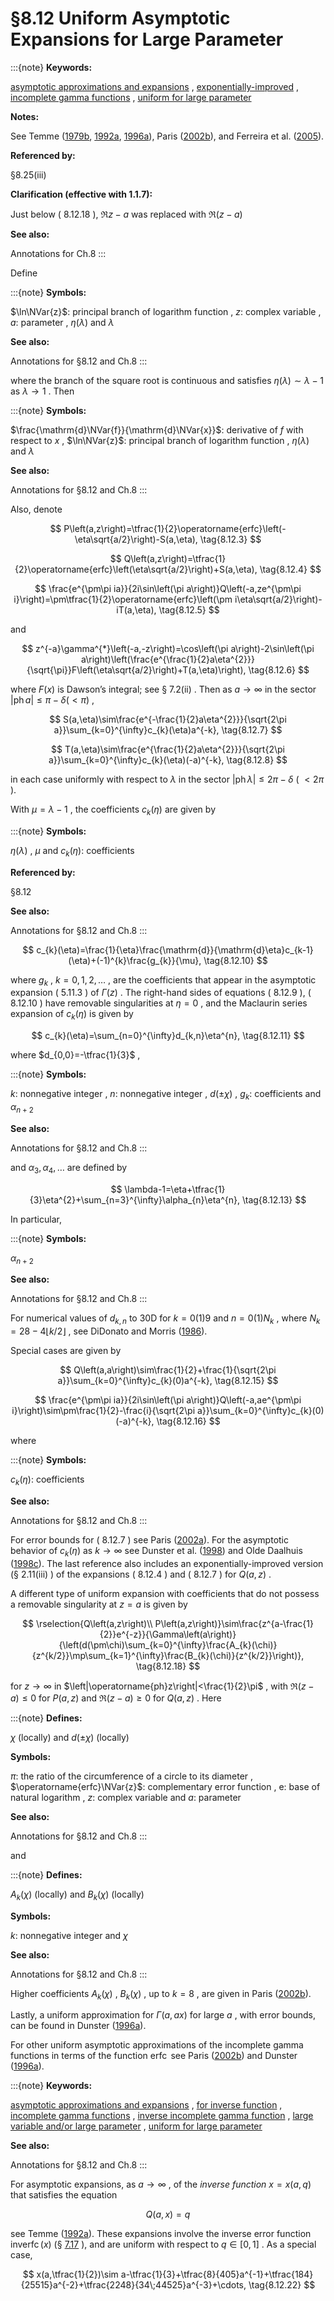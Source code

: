 # §8.12 Uniform Asymptotic Expansions for Large Parameter

:::{note}
**Keywords:**

[asymptotic approximations and expansions](http://dlmf.nist.gov/search/search?q=asymptotic%20approximations%20and%20expansions) , [exponentially-improved](http://dlmf.nist.gov/search/search?q=exponentially-improved) , [incomplete gamma functions](http://dlmf.nist.gov/search/search?q=incomplete%20gamma%20functions) , [uniform for large parameter](http://dlmf.nist.gov/search/search?q=uniform%20for%20large%20parameter)

**Notes:**

See Temme ([1979b](./bib/T.html#bib2214 "The asymptotic expansion of the incomplete gamma functions"), [1992a](./bib/T.html#bib2222 "Asymptotic inversion of incomplete gamma functions"), [1996a](./bib/T.html#bib2231 "Uniform asymptotics for the incomplete gamma functions starting from negative values of the parameters")), Paris ([2002b](./bib/P.html#bib1840 "A uniform asymptotic expansion for the incomplete gamma function")), and Ferreira et al. ([2005](./bib/F.html#bib2560 "Incomplete gamma functions for large values of their variables")).

**Referenced by:**

§8.25(iii)

**Clarification (effective with 1.1.7):**

Just below ( 8.12.18 ), $\Re z-a$ was replaced with $\Re\left(z-a\right)$

**See also:**

Annotations for Ch.8
:::

Define

:::{note}
**Symbols:**

$\ln\NVar{z}$: principal branch of logarithm function , $z$: complex variable , $a$: parameter , $\eta(\lambda)$ and $\lambda$

**See also:**

Annotations for §8.12 and Ch.8
:::

where the branch of the square root is continuous and satisfies $\eta(\lambda)\sim\lambda-1$ as $\lambda\to 1$ . Then

:::{note}
**Symbols:**

$\frac{\mathrm{d}\NVar{f}}{\mathrm{d}\NVar{x}}$: derivative of $f$ with respect to $x$ , $\ln\NVar{z}$: principal branch of logarithm function , $\eta(\lambda)$ and $\lambda$

**See also:**

Annotations for §8.12 and Ch.8
:::

Also, denote


<a id="E3"></a>
$$
P\left(a,z\right)=\tfrac{1}{2}\operatorname{erfc}\left(-\eta\sqrt{a/2}\right)-S(a,\eta), \tag{8.12.3}
$$


<a id="E4"></a>
$$
Q\left(a,z\right)=\tfrac{1}{2}\operatorname{erfc}\left(\eta\sqrt{a/2}\right)+S(a,\eta), \tag{8.12.4}
$$


<a id="E5"></a>
$$
\frac{e^{\pm\pi ia}}{2i\sin\left(\pi a\right)}Q\left(-a,ze^{\pm\pi i}\right)=\pm\tfrac{1}{2}\operatorname{erfc}\left(\pm i\eta\sqrt{a/2}\right)-iT(a,\eta), \tag{8.12.5}
$$

and


<a id="E6"></a>
$$
z^{-a}\gamma^{*}\left(-a,-z\right)=\cos\left(\pi a\right)-2\sin\left(\pi a\right)\left(\frac{e^{\frac{1}{2}a\eta^{2}}}{\sqrt{\pi}}F\left(\eta\sqrt{a/2}\right)+T(a,\eta)\right), \tag{8.12.6}
$$

where $F\left(x\right)$ is Dawson’s integral; see § 7.2(ii) . Then as $a\to\infty$ in the sector $|\operatorname{ph}a|\leq\pi-\delta(<\pi)$ ,


<a id="E7"></a>
$$
S(a,\eta)\sim\frac{e^{-\frac{1}{2}a\eta^{2}}}{\sqrt{2\pi a}}\sum_{k=0}^{\infty}c_{k}(\eta)a^{-k}, \tag{8.12.7}
$$


<a id="E8"></a>
$$
T(a,\eta)\sim\frac{e^{\frac{1}{2}a\eta^{2}}}{\sqrt{2\pi a}}\sum_{k=0}^{\infty}c_{k}(\eta)(-a)^{-k}, \tag{8.12.8}
$$

in each case uniformly with respect to $\lambda$ in the sector $|\operatorname{ph}\lambda|\leq 2\pi-\delta$ ( $<2\pi$ ).

With $\mu=\lambda-1$ , the coefficients $c_{k}(\eta)$ are given by

:::{note}
**Symbols:**

$\eta(\lambda)$ , $\mu$ and $c_{k}(\eta)$: coefficients

**Referenced by:**

§8.12

**See also:**

Annotations for §8.12 and Ch.8
:::


<a id="E10"></a>
$$
c_{k}(\eta)=\frac{1}{\eta}\frac{\mathrm{d}}{\mathrm{d}\eta}c_{k-1}(\eta)+(-1)^{k}\frac{g_{k}}{\mu}, \tag{8.12.10}
$$

where $g_{k}$ , $k=0,1,2,\dots$ , are the coefficients that appear in the asymptotic expansion ( 5.11.3 ) of $\Gamma\left(z\right)$ . The right-hand sides of equations ( 8.12.9 ), ( 8.12.10 ) have removable singularities at $\eta=0$ , and the Maclaurin series expansion of $c_{k}(\eta)$ is given by


<a id="E11"></a>
$$
c_{k}(\eta)=\sum_{n=0}^{\infty}d_{k,n}\eta^{n}, \tag{8.12.11}
$$

where $d_{0,0}=-\tfrac{1}{3}$ ,

:::{note}
**Symbols:**

$k$: nonnegative integer , $n$: nonnegative integer , $d(\pm\chi)$ , $g_{k}$: coefficients and $\alpha_{n+2}$

**See also:**

Annotations for §8.12 and Ch.8
:::

and $\alpha_{3},\alpha_{4},\dots$ are defined by


<a id="E13"></a>
$$
\lambda-1=\eta+\tfrac{1}{3}\eta^{2}+\sum_{n=3}^{\infty}\alpha_{n}\eta^{n}, \tag{8.12.13}
$$

In particular,

:::{note}
**Symbols:**

$\alpha_{n+2}$

**See also:**

Annotations for §8.12 and Ch.8
:::

For numerical values of $d_{k,n}$ to 30D for $k=0(1)9$ and $n=0(1)N_{k}$ , where $N_{k}=28-4\left\lfloor k/2\right\rfloor$ , see DiDonato and Morris ([1986](./bib/D.html#bib656 "Computation of the incomplete gamma function ratios and their inverses")).

Special cases are given by


<a id="E15"></a>
$$
Q\left(a,a\right)\sim\frac{1}{2}+\frac{1}{\sqrt{2\pi a}}\sum_{k=0}^{\infty}c_{k}(0)a^{-k}, \tag{8.12.15}
$$


<a id="E16"></a>
$$
\frac{e^{\pm\pi ia}}{2i\sin\left(\pi a\right)}Q\left(-a,ae^{\pm\pi i}\right)\sim\pm\frac{1}{2}-\frac{i}{\sqrt{2\pi a}}\sum_{k=0}^{\infty}c_{k}(0)(-a)^{-k}, \tag{8.12.16}
$$

where

:::{note}
**Symbols:**

$c_{k}(\eta)$: coefficients

**See also:**

Annotations for §8.12 and Ch.8
:::

For error bounds for ( 8.12.7 ) see Paris ([2002a](./bib/P.html#bib1838 "Error bounds for the uniform asymptotic expansion of the incomplete gamma function")). For the asymptotic behavior of $c_{k}(\eta)$ as $k\to\infty$ see Dunster et al. ([1998](./bib/D.html#bib716 "On the high-order coefficients in the uniform asymptotic expansion for the incomplete gamma function")) and Olde Daalhuis ([1998c](./bib/O.html#bib1768 "On the resurgence properties of the uniform asymptotic expansion of the incomplete gamma function")). The last reference also includes an exponentially-improved version (§ 2.11(iii) ) of the expansions ( 8.12.4 ) and ( 8.12.7 ) for $Q\left(a,z\right)$ .

A different type of uniform expansion with coefficients that do not possess a removable singularity at $z=a$ is given by


<a id="E18"></a>
$$
\rselection{Q\left(a,z\right)\\
P\left(a,z\right)}\sim\frac{z^{a-\frac{1}{2}}e^{-z}}{\Gamma\left(a\right)}{\left(d(\pm\chi)\sum_{k=0}^{\infty}\frac{A_{k}(\chi)}{z^{k/2}}\mp\sum_{k=1}^{\infty}\frac{B_{k}(\chi)}{z^{k/2}}\right)}, \tag{8.12.18}
$$

for $z\to\infty$ in $\left|\operatorname{ph}z\right|<\frac{1}{2}\pi$ , with $\Re\left(z-a\right)\leq 0$ for $P\left(a,z\right)$ and $\Re\left(z-a\right)\geq 0$ for $Q\left(a,z\right)$ . Here

:::{note}
**Defines:**

$\chi$ (locally) and $d(\pm\chi)$ (locally)

**Symbols:**

$\pi$: the ratio of the circumference of a circle to its diameter , $\operatorname{erfc}\NVar{z}$: complementary error function , $\mathrm{e}$: base of natural logarithm , $z$: complex variable and $a$: parameter

**See also:**

Annotations for §8.12 and Ch.8
:::

and

:::{note}
**Defines:**

$A_{k}(\chi)$ (locally) and $B_{k}(\chi)$ (locally)

**Symbols:**

$k$: nonnegative integer and $\chi$

**See also:**

Annotations for §8.12 and Ch.8
:::

Higher coefficients $A_{k}(\chi)$ , $B_{k}(\chi)$ , up to $k=8$ , are given in Paris ([2002b](./bib/P.html#bib1840 "A uniform asymptotic expansion for the incomplete gamma function")).

Lastly, a uniform approximation for $\Gamma\left(a,ax\right)$ for large $a$ , with error bounds, can be found in Dunster ([1996a](./bib/D.html#bib704 "Asymptotic solutions of second-order linear differential equations having almost coalescent turning points, with an application to the incomplete gamma function")).

For other uniform asymptotic approximations of the incomplete gamma functions in terms of the function $\operatorname{erfc}$ see Paris ([2002b](./bib/P.html#bib1840 "A uniform asymptotic expansion for the incomplete gamma function")) and Dunster ([1996a](./bib/D.html#bib704 "Asymptotic solutions of second-order linear differential equations having almost coalescent turning points, with an application to the incomplete gamma function")).

:::{note}
**Keywords:**

[asymptotic approximations and expansions](http://dlmf.nist.gov/search/search?q=asymptotic%20approximations%20and%20expansions) , [for inverse function](http://dlmf.nist.gov/search/search?q=for%20inverse%20function) , [incomplete gamma functions](http://dlmf.nist.gov/search/search?q=incomplete%20gamma%20functions) , [inverse incomplete gamma function](http://dlmf.nist.gov/search/search?q=inverse%20incomplete%20gamma%20function) , [large variable and/or large parameter](http://dlmf.nist.gov/search/search?q=large%20variable%20and%2For%20large%20parameter) , [uniform for large parameter](http://dlmf.nist.gov/search/search?q=uniform%20for%20large%20parameter)

**See also:**

Annotations for §8.12 and Ch.8
:::

For asymptotic expansions, as $a\to\infty$ , of the *inverse function* $x=x(a,q)$ that satisfies the equation


<a id="E21"></a>
$$
Q\left(a,x\right)=q \tag{8.12.21}
$$

see Temme ([1992a](./bib/T.html#bib2222 "Asymptotic inversion of incomplete gamma functions")). These expansions involve the inverse error function $\operatorname{inverfc}\left(x\right)$ (§ [7.17](./7.17.md "§7.17 Inverse Error Functions ‣ Properties ‣ Chapter 7 Error Functions, Dawson’s and Fresnel Integrals") ), and are uniform with respect to $q\in[0,1]$ . As a special case,


<a id="E22"></a>
$$
x(a,\tfrac{1}{2})\sim a-\tfrac{1}{3}+\tfrac{8}{405}a^{-1}+\tfrac{184}{25515}a^{-2}+\tfrac{2248}{34\;44525}a^{-3}+\cdots, \tag{8.12.22}
$$
